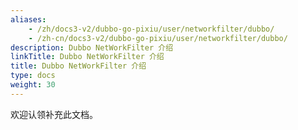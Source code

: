 ```yaml
---
aliases:
    - /zh/docs3-v2/dubbo-go-pixiu/user/networkfilter/dubbo/
    - /zh-cn/docs3-v2/dubbo-go-pixiu/user/networkfilter/dubbo/
description: Dubbo NetWorkFilter 介绍
linkTitle: Dubbo NetWorkFilter 介绍
title: Dubbo NetWorkFilter 介绍
type: docs
weight: 30
---
```







欢迎认领补充此文档。